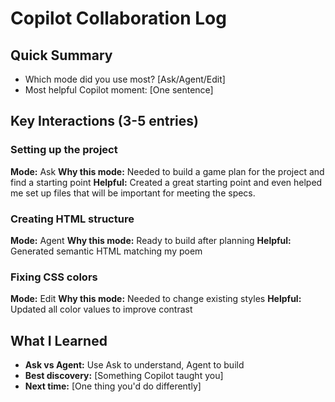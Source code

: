 # Copilot Collaboration Log

## Quick Summary

- Which mode did you use most? [Ask/Agent/Edit]
- Most helpful Copilot moment: [One sentence]

## Key Interactions (3-5 entries)

### Setting up the project

**Mode:** Ask
**Why this mode:** Needed to build a game plan for the project and find a starting point
**Helpful:** Created a great starting point and even helped me set up files that will be important for meeting the specs.

### Creating HTML structure

**Mode:** Agent
**Why this mode:** Ready to build after planning
**Helpful:** Generated semantic HTML matching my poem

### Fixing CSS colors

**Mode:** Edit
**Why this mode:** Needed to change existing styles
**Helpful:** Updated all color values to improve contrast

## What I Learned

- **Ask vs Agent:** Use Ask to understand, Agent to build
- **Best discovery:** [Something Copilot taught you]
- **Next time:** [One thing you'd do differently]

